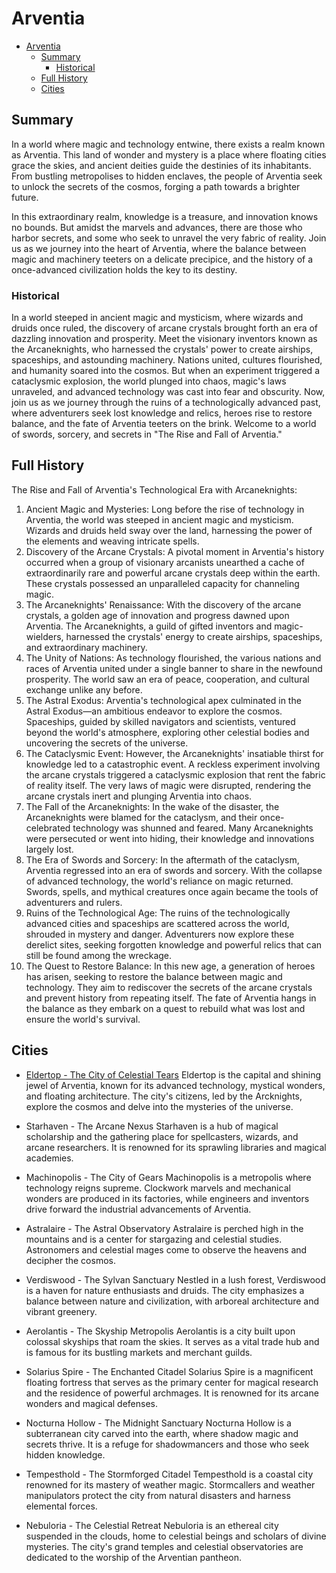 # Arventia

- [Arventia](#arventia)
  - [Summary](#summary)
    - [Historical](#historical)
  - [Full History](#full-history)
  - [Cities](#cities)

## Summary

In a world where magic and technology entwine, there exists a realm known as Arventia. This land of wonder and mystery is a place where floating cities grace the skies, and ancient deities guide the destinies of its inhabitants. From bustling metropolises to hidden enclaves, the people of Arventia seek to unlock the secrets of the cosmos, forging a path towards a brighter future.

In this extraordinary realm, knowledge is a treasure, and innovation knows no bounds. But amidst the marvels and advances, there are those who harbor secrets, and some who seek to unravel the very fabric of reality. Join us as we journey into the heart of Arventia, where the balance between magic and machinery teeters on a delicate precipice, and the history of a once-advanced civilization holds the key to its destiny.

### Historical

In a world steeped in ancient magic and mysticism, where wizards and druids once ruled, the discovery of arcane crystals brought forth an era of dazzling innovation and prosperity. Meet the visionary inventors known as the Arcaneknights, who harnessed the crystals' power to create airships, spaceships, and astounding machinery. Nations united, cultures flourished, and humanity soared into the cosmos. But when an experiment triggered a cataclysmic explosion, the world plunged into chaos, magic's laws unraveled, and advanced technology was cast into fear and obscurity. Now, join us as we journey through the ruins of a technologically advanced past, where adventurers seek lost knowledge and relics, heroes rise to restore balance, and the fate of Arventia teeters on the brink. Welcome to a world of swords, sorcery, and secrets in "The Rise and Fall of Arventia." 

## Full History

The Rise and Fall of Arventia's Technological Era with Arcaneknights:
1. Ancient Magic and Mysteries: Long before the rise of technology in Arventia, the world was steeped in ancient magic and mysticism. Wizards and druids held sway over the land, harnessing the power of the elements and weaving intricate spells.
2. Discovery of the Arcane Crystals: A pivotal moment in Arventia's history occurred when a group of visionary arcanists unearthed a cache of extraordinarily rare and powerful arcane crystals deep within the earth. These crystals possessed an unparalleled capacity for channeling magic.
3. The Arcaneknights' Renaissance: With the discovery of the arcane crystals, a golden age of innovation and progress dawned upon Arventia. The Arcaneknights, a guild of gifted inventors and magic-wielders, harnessed the crystals' energy to create airships, spaceships, and extraordinary machinery.
4. The Unity of Nations: As technology flourished, the various nations and races of Arventia united under a single banner to share in the newfound prosperity. The world saw an era of peace, cooperation, and cultural exchange unlike any before.
5. The Astral Exodus: Arventia's technological apex culminated in the Astral Exodus—an ambitious endeavor to explore the cosmos. Spaceships, guided by skilled navigators and scientists, ventured beyond the world's atmosphere, exploring other celestial bodies and uncovering the secrets of the universe.
6. The Cataclysmic Event: However, the Arcaneknights' insatiable thirst for knowledge led to a catastrophic event. A reckless experiment involving the arcane crystals triggered a cataclysmic explosion that rent the fabric of reality itself. The very laws of magic were disrupted, rendering the arcane crystals inert and plunging Arventia into chaos.
7. The Fall of the Arcaneknights: In the wake of the disaster, the Arcaneknights were blamed for the cataclysm, and their once-celebrated technology was shunned and feared. Many Arcaneknights were persecuted or went into hiding, their knowledge and innovations largely lost.
8. The Era of Swords and Sorcery: In the aftermath of the cataclysm, Arventia regressed into an era of swords and sorcery. With the collapse of advanced technology, the world's reliance on magic returned. Swords, spells, and mythical creatures once again became the tools of adventurers and rulers.
9. Ruins of the Technological Age: The ruins of the technologically advanced cities and spaceships are scattered across the world, shrouded in mystery and danger. Adventurers now explore these derelict sites, seeking forgotten knowledge and powerful relics that can still be found among the wreckage.
10. The Quest to Restore Balance: In this new age, a generation of heroes has arisen, seeking to restore the balance between magic and technology. They aim to rediscover the secrets of the arcane crystals and prevent history from repeating itself. The fate of Arventia hangs in the balance as they embark on a quest to rebuild what was lost and ensure the world's survival.


## Cities

- [Eldertop - The City of Celestial Tears](https://github.com/mspencedm/Arventia/blob/main/Locations/Eldertop.md)
Eldertop is the capital and shining jewel of Arventia, known for its advanced technology, mystical wonders, and floating architecture. The city's citizens, led by the Arcknights, explore the cosmos and delve into the mysteries of the universe.

- Starhaven - The Arcane Nexus
Starhaven is a hub of magical scholarship and the gathering place for spellcasters, wizards, and arcane researchers. It is renowned for its sprawling libraries and magical academies.

- Machinopolis - The City of Gears
Machinopolis is a metropolis where technology reigns supreme. Clockwork marvels and mechanical wonders are produced in its factories, while engineers and inventors drive forward the industrial advancements of Arventia.

- Astralaire - The Astral Observatory
Astralaire is perched high in the mountains and is a center for stargazing and celestial studies. Astronomers and celestial mages come to observe the heavens and decipher the cosmos.

- Verdiswood - The Sylvan Sanctuary
Nestled in a lush forest, Verdiswood is a haven for nature enthusiasts and druids. The city emphasizes a balance between nature and civilization, with arboreal architecture and vibrant greenery.

- Aerolantis - The Skyship Metropolis
Aerolantis is a city built upon colossal skyships that roam the skies. It serves as a vital trade hub and is famous for its bustling markets and merchant guilds.

- Solarius Spire - The Enchanted Citadel
Solarius Spire is a magnificent floating fortress that serves as the primary center for magical research and the residence of powerful archmages. It is renowned for its arcane wonders and magical defenses.

- Nocturna Hollow - The Midnight Sanctuary
Nocturna Hollow is a subterranean city carved into the earth, where shadow magic and secrets thrive. It is a refuge for shadowmancers and those who seek hidden knowledge.

- Tempesthold - The Stormforged Citadel
Tempesthold is a coastal city renowned for its mastery of weather magic. Stormcallers and weather manipulators protect the city from natural disasters and harness elemental forces.

- Nebuloria - The Celestial Retreat
Nebuloria is an ethereal city suspended in the clouds, home to celestial beings and scholars of divine mysteries. The city's grand temples and celestial observatories are dedicated to the worship of the Arventian pantheon.

